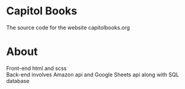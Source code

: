 # Capitol Books
The source code for the website capitolbooks.org

# About
Front-end html and scss <br />
Back-end involves Amazon api and Google Sheets api along with SQL database